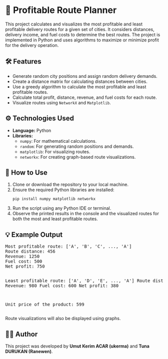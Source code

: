 <h1>📍 Profitable Route Planner</h1>
<p>
   This project calculates and visualizes the most profitable and least profitable delivery routes for a given set of cities. It considers distances, delivery income, and fuel costs to determine the best routes. The project is implemented in Python and uses algorithms to maximize or minimize profit for the delivery operation.
</p>

<h2>🛠️ Features</h2>
<ul>
   <li> Generate random city positions and assign random delivery demands.</li>
   <li> Create a distance matrix for calculating distances between cities.</li>
   <li> Use a greedy algorithm to calculate the most profitable and least profitable routes.</li>
   <li> Calculate total profit, distance, revenue, and fuel costs for each route.</li>
   <li> Visualize routes using <code>NetworkX</code> and <code>Matplotlib</code>.</li>
</ul>

<h2>⚙️ Technologies Used</h2>
<ul>
   <li> <strong>Language:</strong> Python</li>
   <li> <strong>Libraries:</strong> 
      <ul>
         <li><code>numpy</code>: For mathematical calculations.</li>
         <li><code>random</code>: For generating random positions and demands.</li>
         <li><code>matplotlib</code>: For visualizing routes.</li>
         <li><code>networkx</code>: For creating graph-based route visualizations.</li>
      </ul>
   </li>
</ul>

<h2>🚀 How to Use</h2>
<ol>
   <li> Clone or download the repository to your local machine.</li>
   <li> Ensure the required Python libraries are installed:
      <pre><code>pip install numpy matplotlib networkx</code></pre>
   </li>
   <li> Run the script using any Python IDE or terminal.</li>
   <li> Observe the printed results in the console and the visualized routes for both the most and least profitable routes.</li>
</ol>

<h2>💡 Example Output</h2>
<pre>
Most profitable route: ['A', 'B', 'C', ..., 'A']
Route distance: 456
Revenue: 1250
Fuel cost: 500
Net profit: 750

Least profitable route: ['A', 'D', 'E', ..., 'A']
Route distance: 789
Revenue: 980
Fuel cost: 600
Net profit: 380

Unit price of the product: 599
</pre>
<p>Route visualizations will also be displayed using graphs.</p>

<h2>👨‍💻 Author</h2>
<p>
   This project was developed by <strong>Umut Kerim ACAR (ukerma)</strong> and <strong>Tuna DURUKAN (Ranewen)</strong>.
</p>
